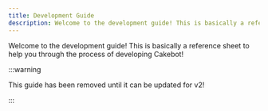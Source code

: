 ```yaml
---
title: Development Guide
description: Welcome to the development guide! This is basically a reference sheet to help you through the process of developing Cakebot.
---
```


Welcome to the development guide!
This is basically a reference sheet to help you through the process of developing Cakebot!

:::warning

This guide has been removed until it can be updated for v2!

:::
